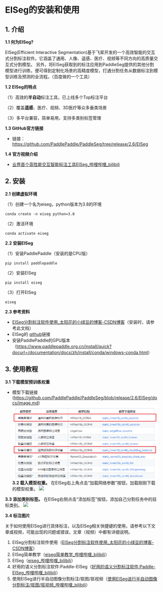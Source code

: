 # EISeg的安装和使用

## **1. 介绍**
**1.1 何为EISeg?**

EISeg(Efficient Interactive Segmentation)基于飞桨开发的一个高效智能的交互式分割标注软件。它涵盖了通用、人像、遥感、医疗、视频等不同方向的高质量交互式分割模型。 另外，将EISeg获取到的标注应用到PaddleSeg提供的其他分割模型进行训练，便可得到定制化场景的高精度模型，打通分割任务从数据标注到模型训练及预测的全流程。（百度做的一个工具）

**1.2 EISeg的特点**

（1）高效的**半自动**标注工具，已上线多个Top标注平台

（2）覆盖**遥感**、医疗、视频、3D医疗等众多垂类场景

（3）多平台兼容，简单易用，支持多类别标签管理

**1.3 GitHub官方链接**

* 链接：<https://github.com/PaddlePaddle/PaddleSeg/tree/release/2.6/EISeg>

**1.4 官方视频介绍**

* [业界首个高性能交互智能标注工具EISeg_哔哩哔哩_bilibili](https://www.bilibili.com/video/BV1sQ4y1r754/?spm_id_from=333.337.search-card.all.click&vd_source=03252c088981228940ef0422a6ef7695)

## **2. 安装**
**2.1 创建虚拟环境**

（1）创建一个名为eiseg，python版本为3.8的环境
```
conda create -n eiseg python=3.8
```
（2）激活环境
```
conda activate eiseg
```

**2.2 安装EISeg**

（1）安装PaddlePaddle（安装的是CPU版）
```
pip install paddlepaddle
```
（2）安装EISeg
```
pip install eiseg
```
（3）打开EISeg
```
eiseg
```

**2.3 参考资料**
* [EISeg分割标注软件使用_太阳花的小绿豆的博客-CSDN博客](https://blog.csdn.net/qq_37541097/article/details/120154543?ops_request_misc=%257B%2522request%255Fid%2522%253A%2522166747936816782414919113%2522%252C%2522scm%2522%253A%252220140713.130102334.pc%255Fblog.%2522%257D&request_id=166747936816782414919113&biz_id=0&utm_medium=distribute.pc_search_result.none-task-blog-2~blog~first_rank_ecpm_v1~rank_v31_ecpm-2-120154543-null-null.nonecase&utm_term=%E6%A0%87%E6%B3%A8&spm=1018.2226.3001.4450)（安装时，请参考此文档）
* EISeg的 [github](<https://github.com/PaddlePaddle/PaddleSeg/tree/release/2.6/EISeg>)链接 
* 安装PaddlePaddle的GPU版本（<https://www.paddlepaddle.org.cn/install/quick?docurl=/documentation/docs/zh/install/conda/windows-conda.html>）

## **3. 使用教程**

**3.1 下载模型预训练权重**

* 模型下载链接(https://github.com/PaddlePaddle/PaddleSeg/blob/release/2.6/EISeg/docs/image.md)
![](https://github.com/GISer-Bao/EISeg-installation-use/blob/main/picture_shortcut/picture1.png)
**3.2 载入模型权重。**
在EISeg右上角点击“加载网络参数”按钮，加载刚刚下载的模型权重。
![](media/111d859125f9f946119840d919eb73c7.png)

**3.3 添加类别标签。**
在EISeg右侧点击“添加标签”按钮，添加自己分割任务中的目标类别。
![](media/51972ec7fb1b757fe97d156530b30a9d.png)

**3.4 标注图片**

关于如何使用EISeg进行具体标注，以及EISeg相关快捷键的使用，请参考以下文章或视频，可能出现的问题或错误，文章（视频）中都有详细说明。

1.  EISeg分割标注软件使用（[EISeg分割标注软件使用_太阳花的小绿豆的博客-CSDN博客](https://blog.csdn.net/qq_37541097/article/details/120154543?ops_request_misc=%257B%2522request%255Fid%2522%253A%2522166747936816782414919113%2522%252C%2522scm%2522%253A%252220140713.130102334.pc%255Fblog.%2522%257D&request_id=166747936816782414919113&biz_id=0&utm_medium=distribute.pc_search_result.none-task-blog-2~blog~first_rank_ecpm_v1~rank_v31_ecpm-2-120154543-null-null.nonecase&utm_term=%E6%A0%87%E6%B3%A8&spm=1018.2226.3001.4450)）
2.  EISeg简单教学（[eiseg简单教学_哔哩哔哩_bilibili](https://www.bilibili.com/video/BV1dQ4y1674A/?spm_id_from=333.337.search-card.all.click&vd_source=03252c088981228940ef0422a6ef7695)）
3.  EISeg（[eiseg_哔哩哔哩_bilibili](https://www.bilibili.com/video/BV1PR4y197Pk/?spm_id_from=333.337.search-card.all.click&vd_source=03252c088981228940ef0422a6ef7695)）
4.  好用的语义分割标注软件:Paddle-EISeg（[好用的语义分割标注软件:Paddle-EISeg_哔哩哔哩_bilibili](https://www.bilibili.com/video/BV1e8411Y78k/?spm_id_from=333.337.search-card.all.click&vd_source=03252c088981228940ef0422a6ef7695)）
5.  使用EISeg进行半自动图像分割标注/抠图/抠视频（[使用EISeg进行半自动图像分割标注/抠图/抠视频_哔哩哔哩_bilibili](https://www.bilibili.com/video/BV1944y1f7P1/?spm_id_from=333.337.search-card.all.click&vd_source=03252c088981228940ef0422a6ef7695)）
